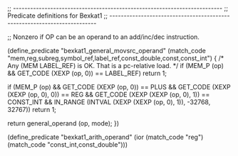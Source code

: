 ;; -------------------------------------------------------------------------
;; Predicate definitions for Bexkat1
;; -------------------------------------------------------------------------

;; Nonzero if OP can be an operand to an add/inc/dec instruction.

(define_predicate "bexkat1_general_movsrc_operand"
  (match_code "mem,reg,subreg,symbol_ref,label_ref,const_double,const,const_int")
{
  /* Any (MEM LABEL_REF) is OK.  That is a pc-relative load.  */
  if (MEM_P (op) && GET_CODE (XEXP (op, 0)) == LABEL_REF)
    return 1;

  if (MEM_P (op)
      && GET_CODE (XEXP (op, 0)) == PLUS
      && GET_CODE (XEXP (XEXP (op, 0), 0)) == REG
      && GET_CODE (XEXP (XEXP (op, 0), 1)) == CONST_INT
      && IN_RANGE (INTVAL (XEXP (XEXP (op, 0), 1)), -32768, 32767))
    return 1;

  return general_operand (op, mode);
})

(define_predicate "bexkat1_arith_operand"
  (ior (match_code "reg")
       (match_code "const_int,const_double")))
